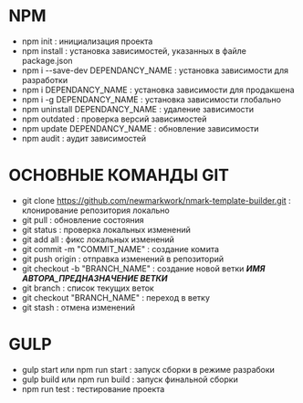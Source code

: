# NPM

- npm init : инициализация проекта
- npm install : установка зависимостей, указанных в файле package.json
- npm i --save-dev DEPENDANCY_NAME : установка зависимости для разработки
- npm i DEPENDANCY_NAME : установка зависимости для продакшена
- npm i -g DEPENDANCY_NAME : установка зависимости глобально
- npm uninstall DEPENDANCY_NAME : удаление зависимости
- npm outdated : проверка версий зависимостей
- npm update DEPENDANCY_NAME : обновление зависимости
- npm audit : аудит зависимостей

# ОСНОВНЫЕ КОМАНДЫ GIT

- git clone https://github.com/newmarkwork/nmark-template-builder.git : клонирование репозитория локально
- git pull : обновление состояния
- git status : проверка локальных изменений
- git add all : фикс локальных изменений
- git commit -m "COMMIT_NAME" : создание комита
- git push origin : отправка изменений в репозиторий
- git checkout -b "BRANCH_NAME" : создание новой ветки ***ИМЯ АВТОРА_ПРЕДНАЗНАЧЕНИЕ ВЕТКИ***
- git branch : список текущих веток
- git checkout "BRANCH_NAME" : переход в ветку
- git stash : отмена изменений

# GULP
- gulp start или npm run start : запуск сборки в режиме разрабоки
- gulp build или npm run build : запуск финальной сборки
- npm run test : тестирование проекта

